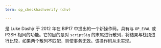 ```yaml
---
term: op_checkhashverify (chv)

---
```

是 Luke Dashjr 于 2012 年在 BIP17 中提出的一个新操作码，具有与 `OP_EVAL` 或 P2SH 相同的功能。它的目的是对 `scriptSig` 的末尾进行散列，将结果与栈顶进行比较，如果两个散列不匹配，则使事务无效。该操作码从未实现。